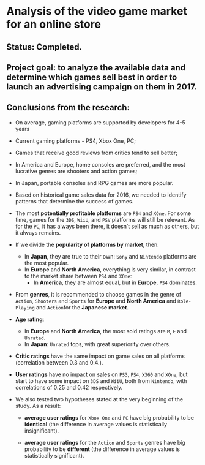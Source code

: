 # Analysis of the video game market for an online store
## Status: Completed.

## Project goal: to analyze the available data and determine which games sell best in order to launch an advertising campaign on them in 2017.

## Conclusions from the research:

- On average, gaming platforms are supported by developers for 4-5 years
- Current gaming platforms - PS4, Xbox One, PC;
- Games that receive good reviews from critics tend to sell better;
- In America and Europe, home consoles are preferred, and the most lucrative genres are shooters and action games;
- In Japan, portable consoles and RPG games are more popular.
- Based on historical game sales data for 2016, we needed to identify patterns that determine the success of games.

- The most **potentially profitable platforms** are `PS4` and `XOne`. For some time, games for the `3DS`, `WiiU`, and `PSV` platforms will still be relevant. As for the `PC`, it has always been there, it doesn’t sell as much as others, but it always remains.
- If we divide the **popularity of platforms by market**, then:
     - In **Japan**, they are true to their own: `Sony` and `Nintendo` platforms are the most popular.
     - In **Europe** and **North America**, everything is very similar, in contrast to the market share between `PS4` and `XOne`:
          - In **America**, they are almost equal, but in **Europe**, `PS4` dominates.
- From **genres**, it is recommended to choose games in the genre of `Action`, `Shooters` and `Sports` for **Europe** and **North America** and `Role-Playing` and `Action`for the **Japanese market**.
- **Age rating**:
     - In **Europe** and **North America**, the most sold ratings are `M`, `E` and `Unrated`.
     - In **Japan**: `Unrated` tops, with great superiority over others.
- **Critic ratings** have the same impact on game sales on all platforms (correlation between 0.3 and 0.4.).
- **User ratings** have no impact on sales on `PS3`, `PS4`, `X360` and `XOne`, but start to have some impact on `3DS` and `WiiU`, both from `Nintendo`, with correlations of 0.25 and 0.42 respectively.
- We also tested two hypotheses stated at the very beginning of the study. As a result:

     - **average user ratings** for `Xbox One` and `PC` have big probability to be **identical** (the difference in average values is statistically insignificant).

     - **average user ratings** for the `Action` and `Sports` genres have big probability to be **different** (the difference in average values is statistically significant).
